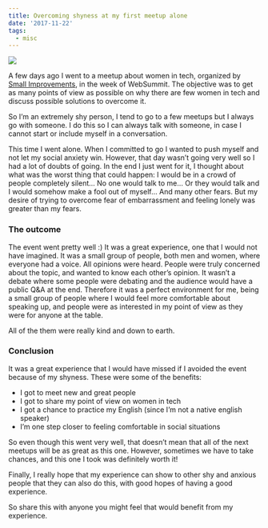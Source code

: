 ```yaml
---
title: Overcoming shyness at my first meetup alone
date: '2017-11-22'
tags:
  - misc
---
```


![](/images/shy-dog.jpeg)

A few days ago I went to a meetup about women in tech, organized by [Small Improvements](https://www.small-improvements.com/), in the week of WebSummit. The objective was to get as many points of view as possible on why there are few women in tech and discuss possible solutions to overcome it.

So I’m an extremely shy person, I tend to go to a few meetups but I always go with someone. I do this so I can always talk with someone, in case I cannot start or include myself in a conversation.

This time I went alone. When I committed to go I wanted to push myself and not let my social anxiety win. However, that day wasn’t going very well so I had a lot of doubts of going. In the end I just went for it, I thought about what was the worst thing that could happen: I would be in a crowd of people completely silent… No one would talk to me… Or they would talk and I would somehow make a fool out of myself… And many other fears. But my desire of trying to overcome fear of embarrassment and feeling lonely was greater than my fears.

### The outcome

The event went pretty well :) It was a great experience, one that I would not have imagined. It was a small group of people, both men and women, where everyone had a voice. All opinions were heard. People were truly concerned about the topic, and wanted to know each other’s opinion. It wasn’t a debate where some people were debating and the audience would have a public Q&A at the end. Therefore it was a perfect environment for me, being a small group of people where I would feel more comfortable about speaking up, and people were as interested in my point of view as they were for anyone at the table.

All of the them were really kind and down to earth.

### Conclusion

It was a great experience that I would have missed if I avoided the event because of my shyness. These were some of the benefits:

-   I got to meet new and great people
-   I got to share my point of view on women in tech
-   I got a chance to practice my English (since I’m not a native english speaker)
-   I’m one step closer to feeling comfortable in social situations

So even though this went very well, that doesn’t mean that all of the next meetups will be as great as this one. However, sometimes we have to take chances, and this one I took was definitely worth it!

Finally, I really hope that my experience can show to other shy and anxious people that they can also do this, with good hopes of having a good experience.

So share this with anyone you might feel that would benefit from my experience.
